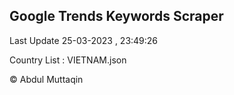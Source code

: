 

## Google Trends Keywords Scraper 
 
Last Update 25-03-2023 , 23:49:26

Country List :
VIETNAM.json



© Abdul Muttaqin 
